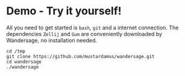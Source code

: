 # Demo - Try it yourself!

All you need to get started is `bash`, `git` and a internet connection. The dependencies `Zellij` and `Gum` are conveniently downloaded by Wandersage, no installation needed.

```shell:terminal
cd /tmp
git clone https://github.com/mustardamus/wandersage.git
cd wandersage
./wandersage
```
